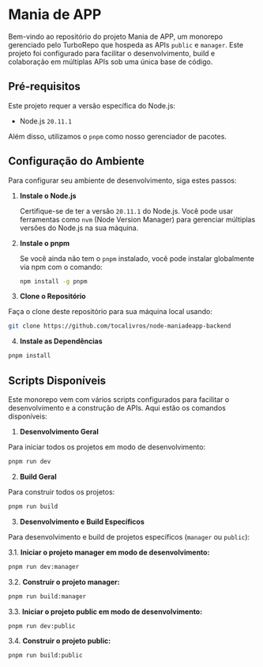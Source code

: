 # Mania de APP

Bem-vindo ao repositório do projeto Mania de APP, um monorepo gerenciado pelo TurboRepo que hospeda as APIs `public` e `manager`. Este projeto foi configurado para facilitar o desenvolvimento, build e colaboração em múltiplas APIs sob uma única base de código.

## Pré-requisitos

Este projeto requer a versão específica do Node.js:

- Node.js `20.11.1`

Além disso, utilizamos o `pnpm` como nosso gerenciador de pacotes.

## Configuração do Ambiente

Para configurar seu ambiente de desenvolvimento, siga estes passos:

1. **Instale o Node.js**

   Certifique-se de ter a versão `20.11.1` do Node.js. Você pode usar ferramentas como `nvm` (Node Version Manager) para gerenciar múltiplas versões do Node.js na sua máquina.

2. **Instale o pnpm**

   Se você ainda não tem o `pnpm` instalado, você pode instalar globalmente via npm com o comando:

   ```sh
   npm install -g pnpm
   ```

3. **Clone o Repositório**

Faça o clone deste repositório para sua máquina local usando:

```sh
git clone https://github.com/tocalivros/node-maniadeapp-backend
```

4. **Instale as Dependências**

```sh
pnpm install
```

## Scripts Disponíveis

Este monorepo vem com vários scripts configurados para facilitar o desenvolvimento e a construção de APIs. Aqui estão os comandos disponíveis:

1. **Desenvolvimento Geral**

Para iniciar todos os projetos em modo de desenvolvimento:

```sh
pnpm run dev
```

2. **Build Geral**

Para construir todos os projetos:

```sh
pnpm run build
```

3. **Desenvolvimento e Build Específicos**

Para desenvolvimento e build de projetos específicos (`manager` ou `public`):

3.1. **Iniciar o projeto manager em modo de desenvolvimento:**

```sh
pnpm run dev:manager
```

3.2. **Construir o projeto manager:**

```sh
pnpm run build:manager
```

3.3. **Iniciar o projeto public em modo de desenvolvimento:**

```sh
pnpm run dev:public
```

3.4. **Construir o projeto public:**

```sh
pnpm run build:public
```
